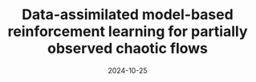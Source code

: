 ---
title: "Data-assimilated model-based reinforcement learning for partially observed chaotic flows"
collection: publications
category: conferences
permalink: /publication/2025-iccs
excerpt: "We propose a framework, Data-assimilated Model-based Reinforcement Learning (DA-MBRL), to tackle control from partial noisy observations. The framework combines a predictive data-driven model of the system, ensemble-based data assimilation for state estimation, and reinforcement learning for control."
date: 2024-10-25
venue: "25th International Conference on Computational Science (to appear)"
# slidesurl: 'http://academicpages.github.io/files/slides1.pdf'
doiurl: ""
paperurl: "https://arxiv.org/pdf/2504.16588"
repourl: "https://github.com/MagriLab/DA-RL"
# citation: ''
---